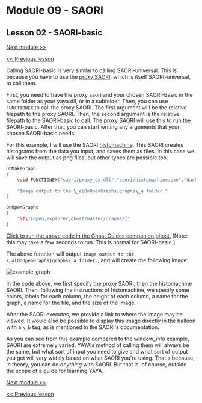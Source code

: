 # Module 09 - SAORI

## Lesson 02 - SAORI-basic

[Next module >>](../module_10_yaya_libraries/00_yaya_as_shiori.md)

[<< Previous lesson](../module_09_saori/01_saori-universal.md)

Calling SAORI-basic is very similar to calling SAORI-universal. This is because you have to use the [proxy SAORI](https://github.com/ukatech/csaori/releases/tag/saori_proxy_ex_v1.0.2), which is itself SAORI-universal, to call them.

First, you need to have the proxy saori and your chosen SAORI-Basic in the same folder as your yaya.dll, or in a subfolder. Then, you can use `FUNCTIONEX` to call the proxy SAORI. The first argument will be the relative filepath to the proxy SAORI. Then, the second argument is the relative filepath to the SAORI-basic to call. The proxy SAORI will use this to run the SAORI-basic. After that, you can start writing any arguments that your chosen SAORI-basic needs.

For this example, I will use the SAORI [histomachine](https://github.com/ecclysium/histomachine). This SAORI creates histograms from the data you input, and saves them as files. In this case we will save the output as png files, but other types are possible too.

```c
OnMakeGraph
{
	void FUNCTIONEX("saori/proxy_ex.dll","saori/histomachine.exe","darkslateblue","#71a6f0","95,98,2000,7,8,10","95,98,2000,7,8,10","Windows OS numbers","example_graph.png",75)
	
	"Image output to the \_a[OnOpenGraphs]graphs\_a folder."
}

OnOpenGraphs
{
	"\C\![open,explorer,ghost/master/graphs/]"
}
```

[Click to run the above code in the Ghost Guides companion ghost.](https://zichqec.github.io/YAYA_Fundamentals/jump.html?url=x-ukagaka-link%3Atype%3Devent%26ghost%3DGhost%20Guides%26info%3DOnExample.M9.L2.MakeGraph) \[Note: this may take a few seconds to run. This is normal for SAORI-basic.]

The above function will output `Image output to the \_a[OnOpenGraphs]graphs\_a folder.`, and will create the following image:

![example_graph](https://user-images.githubusercontent.com/36972872/208625284-d5ccaa96-1700-4573-812a-01af6a979a17.png)


In the code above, we first specify the proxy SAORI, then the histomachine SAORI. Then, following the instructions of histomachine, we specify some colors, labels for each column, the height of each column, a name for the graph, a name for the file, and the size of the image.

After the SAORI executes, we provide a link to where the image may be viewed. It would also be possible to display this image directly in the balloon with a `\_b` tag, as is mentioned in the SAORI's documentation.

As you can see from this example compared to the window_info example, SAORI are extremely varied. YAYA's method of calling them will always be the same, but what sort of input you need to give and what sort of output you get will vary widely based on what SAORI you're using. That's because, in theory, you can do *anything* with SAORI. But that is, of course, outside the scope of a guide for learning YAYA.

[Next module >>](../module_10_yaya_libraries/00_yaya_as_shiori.md)

[<< Previous lesson](../module_09_saori/01_saori-universal.md)
